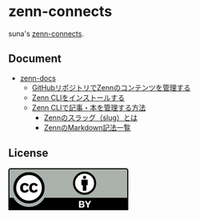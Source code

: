 # zenn-connects
suna's [zenn-connects](https://zenn.dev/dativus).

## Document
* [zenn-docs](https://github.com/zenn-dev/zenn-docs)
  * [GitHubリポジトリでZennのコンテンツを管理する](https://zenn.dev/zenn/articles/connect-to-github)
  * [Zenn CLIをインストールする](https://zenn.dev/zenn/articles/install-zenn-cli)
  * [Zenn CLIで記事・本を管理する方法](https://zenn.dev/zenn/articles/zenn-cli-guide)
    * [Zennのスラッグ（slug）とは](https://zenn.dev/zenn/articles/what-is-slug)
    * [ZennのMarkdown記法一覧](https://zenn.dev/zenn/articles/markdown-guide)

## License
[![CC BY 4.0](https://raw.githubusercontent.com/ghsable/zenn-connects/main/.readme/images/by.svg)](https://creativecommons.org/licenses/by/4.0/)
